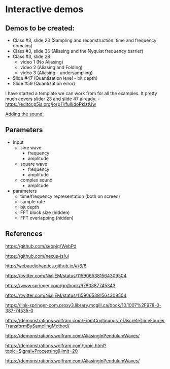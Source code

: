 # Interactive demos

## Demos to be created:

- Class #3, slide 23 (Sampling and reconstruction: time and frequency domains)
- Class #3, slide 36 (Aliasing and the Nyquist frequency barrier)
- Class #3, slide 28
    - video 1 (No Aliasing)
    - video 2 (Aliasing and Folding)
    - video 3 (Aliasing - undersampling)
- Slide #47 (Quantization level - bit depth)
- Slide #59 (Quantization error)

I have started a template we can work from for all the examples. It pretty much covers slider 23 and slide 47 already.
    - https://editor.p5js.org/jorp11/full/doPkiztUw 

   
[ Adding the sound: ](    https://editor.p5js.org/Erivan/full/K24nqUmNJ) 

    
## Parameters

- Input 
    - sine wave
        - frequency
        - amplitude 
    - square wave
        - frequency
        - amplitude
    - complex sound
        - amplitude
- parameters
    - time/frequency representation (both on screen)
    - sample rate
    - bit depth
    - FFT block size (hidden)
    - FFT overlapping (hidden)

## References

https://github.com/sebpiq/WebPd

https://github.com/nexus-js/ui

http://webaudiohaptics.github.io/#/6/6

https://twitter.com/NiallEM/status/1159065381564309504

https://www.springer.com/gp/book/9780387745343

https://twitter.com/NiallEM/status/1159065381564309504

https://link-springer-com.proxy3.library.mcgill.ca/book/10.1007%2F978-0-387-74535-0

https://demonstrations.wolfram.com/FromContinuousToDiscreteTimeFourierTransformBySamplingMethod/

https://demonstrations.wolfram.com/AliasingInPendulumWaves/

https://demonstrations.wolfram.com/topic.html?topic=Signal+Processing&limit=20

https://demonstrations.wolfram.com/AliasingInPendulumWaves/




